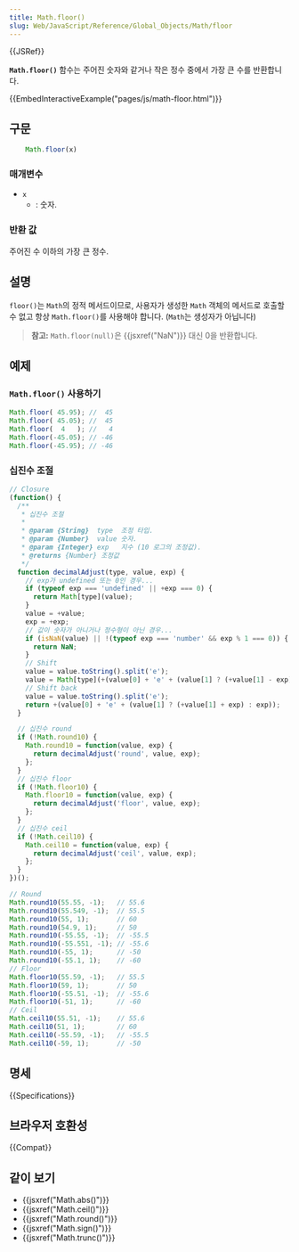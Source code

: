 ```yaml
---
title: Math.floor()
slug: Web/JavaScript/Reference/Global_Objects/Math/floor
---
```


{{JSRef}}

**`Math.floor()`** 함수는 주어진 숫자와 같거나 작은 정수 중에서 가장 큰 수를 반환합니다.

{{EmbedInteractiveExample("pages/js/math-floor.html")}}

## 구문

```js
    Math.floor(x)
```

### 매개변수

- `x`
  - : 숫자.

### 반환 값

주어진 수 이하의 가장 큰 정수.

## 설명

`floor()`는 `Math`의 정적 메서드이므로, 사용자가 생성한 `Math` 객체의 메서드로 호출할 수 없고 항상 `Math.floor()`를 사용해야 합니다. (`Math`는 생성자가 아닙니다)

> **참고:** `Math.floor(null)`은 {{jsxref("NaN")}} 대신 0을 반환합니다.

## 예제

### `Math.floor()` 사용하기

```js
Math.floor( 45.95); //  45
Math.floor( 45.05); //  45
Math.floor(  4   ); //   4
Math.floor(-45.05); // -46
Math.floor(-45.95); // -46
```

### 십진수 조절

```js
// Closure
(function() {
  /**
   * 십진수 조절
   *
   * @param {String}  type  조정 타입.
   * @param {Number}  value 숫자.
   * @param {Integer} exp   지수 (10 로그의 조정값).
   * @returns {Number} 조정값
   */
  function decimalAdjust(type, value, exp) {
    // exp가 undefined 또는 0인 경우...
    if (typeof exp === 'undefined' || +exp === 0) {
      return Math[type](value);
    }
    value = +value;
    exp = +exp;
    // 값이 숫자가 아니거나 정수형이 아닌 경우...
    if (isNaN(value) || !(typeof exp === 'number' && exp % 1 === 0)) {
      return NaN;
    }
    // Shift
    value = value.toString().split('e');
    value = Math[type](+(value[0] + 'e' + (value[1] ? (+value[1] - exp) : -exp)));
    // Shift back
    value = value.toString().split('e');
    return +(value[0] + 'e' + (value[1] ? (+value[1] + exp) : exp));
  }

  // 십진수 round
  if (!Math.round10) {
    Math.round10 = function(value, exp) {
      return decimalAdjust('round', value, exp);
    };
  }
  // 십진수 floor
  if (!Math.floor10) {
    Math.floor10 = function(value, exp) {
      return decimalAdjust('floor', value, exp);
    };
  }
  // 십진수 ceil
  if (!Math.ceil10) {
    Math.ceil10 = function(value, exp) {
      return decimalAdjust('ceil', value, exp);
    };
  }
})();

// Round
Math.round10(55.55, -1);   // 55.6
Math.round10(55.549, -1);  // 55.5
Math.round10(55, 1);       // 60
Math.round10(54.9, 1);     // 50
Math.round10(-55.55, -1);  // -55.5
Math.round10(-55.551, -1); // -55.6
Math.round10(-55, 1);      // -50
Math.round10(-55.1, 1);    // -60
// Floor
Math.floor10(55.59, -1);   // 55.5
Math.floor10(59, 1);       // 50
Math.floor10(-55.51, -1);  // -55.6
Math.floor10(-51, 1);      // -60
// Ceil
Math.ceil10(55.51, -1);    // 55.6
Math.ceil10(51, 1);        // 60
Math.ceil10(-55.59, -1);   // -55.5
Math.ceil10(-59, 1);       // -50
```

## 명세

{{Specifications}}

## 브라우저 호환성

{{Compat}}

## 같이 보기

- {{jsxref("Math.abs()")}}
- {{jsxref("Math.ceil()")}}
- {{jsxref("Math.round()")}}
- {{jsxref("Math.sign()")}}
- {{jsxref("Math.trunc()")}}
